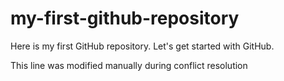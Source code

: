 # my-first-github-repository
Here is my first GitHub repository. Let's get started with GitHub.

This line was modified manually during conflict resolution
